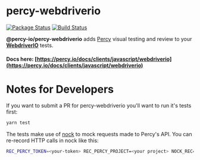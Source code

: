 # percy-webdriverio
[![Package Status](https://img.shields.io/npm/v/@percy-io/percy-webdriverio.svg)](https://www.npmjs.com/package/@percy-io/percy-webdriverio)
[![Build Status](https://travis-ci.org/percy/percy-webdriverio.svg?branch=master)](https://travis-ci.org/percy/percy-webdriverio)

**@percy-io/percy-webdriverio** adds [Percy](https://percy.io) visual testing and review to your [**WebdriverIO**](http://webdriver.io/) tests.

#### Docs here: [https://percy.io/docs/clients/javascript/webdriverio](https://percy.io/docs/clients/javascript/webdriverio)



# Notes for Developers
If you want to submit a PR for percy-webdriverio you'll want to run it's tests first:
```sh
yarn test
```

The tests make use of [nock](https://github.com/node-nock/nock) to mock requests made to Percy's API. You can re-record HTTP calls in nock like this:
```sh
REC_PERCY_TOKEN=<your-token> REC_PERCY_PROJECT=<your project> NOCK_REC=1 yarn test
```
